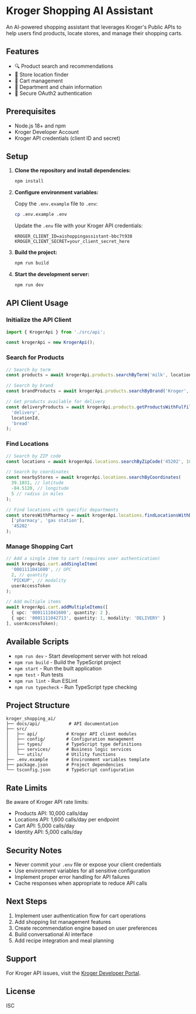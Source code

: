 # Kroger Shopping AI Assistant

An AI-powered shopping assistant that leverages Kroger's Public APIs to help users find products, locate stores, and manage their shopping carts.

## Features

- 🔍 Product search and recommendations
- 📍 Store location finder
- 🛒 Cart management
- 🏪 Department and chain information
- 🔐 Secure OAuth2 authentication

## Prerequisites

- Node.js 18+ and npm
- Kroger Developer Account
- Kroger API credentials (client ID and secret)

## Setup

1. **Clone the repository and install dependencies:**
   ```bash
   npm install
   ```

2. **Configure environment variables:**
   
   Copy the `.env.example` file to `.env`:
   ```bash
   cp .env.example .env
   ```

   Update the `.env` file with your Kroger API credentials:
   ```
   KROGER_CLIENT_ID=aishoppingassistant-bbc7t938
   KROGER_CLIENT_SECRET=your_client_secret_here
   ```

3. **Build the project:**
   ```bash
   npm run build
   ```

4. **Start the development server:**
   ```bash
   npm run dev
   ```

## API Client Usage

### Initialize the API Client

```typescript
import { KrogerApi } from './src/api';

const krogerApi = new KrogerApi();
```

### Search for Products

```typescript
// Search by term
const products = await krogerApi.products.searchByTerm('milk', locationId);

// Search by brand
const brandProducts = await krogerApi.products.searchByBrand('Kroger', locationId);

// Get products available for delivery
const deliveryProducts = await krogerApi.products.getProductsWithFulfillment(
  'delivery',
  locationId,
  'bread'
);
```

### Find Locations

```typescript
// Search by ZIP code
const locations = await krogerApi.locations.searchByZipCode('45202', 10, 20);

// Search by coordinates
const nearbyStores = await krogerApi.locations.searchByCoordinates(
  39.1031, // latitude
  -84.5120, // longitude
  5 // radius in miles
);

// Find locations with specific departments
const storesWithPharmacy = await krogerApi.locations.findLocationsWithDepartments(
  ['pharmacy', 'gas station'],
  '45202'
);
```

### Manage Shopping Cart

```typescript
// Add a single item to cart (requires user authentication)
await krogerApi.cart.addSingleItem(
  '0001111041600', // UPC
  2, // quantity
  'PICKUP', // modality
  userAccessToken
);

// Add multiple items
await krogerApi.cart.addMultipleItems([
  { upc: '0001111041600', quantity: 2 },
  { upc: '0001111042713', quantity: 1, modality: 'DELIVERY' }
], userAccessToken);
```

## Available Scripts

- `npm run dev` - Start development server with hot reload
- `npm run build` - Build the TypeScript project
- `npm start` - Run the built application
- `npm test` - Run tests
- `npm run lint` - Run ESLint
- `npm run typecheck` - Run TypeScript type checking

## Project Structure

```
kroger_shopping_ai/
├── docs/api/           # API documentation
├── src/
│   ├── api/           # Kroger API client modules
│   ├── config/        # Configuration management
│   ├── types/         # TypeScript type definitions
│   ├── services/      # Business logic services
│   └── utils/         # Utility functions
├── .env.example       # Environment variables template
├── package.json       # Project dependencies
└── tsconfig.json      # TypeScript configuration
```

## Rate Limits

Be aware of Kroger API rate limits:
- Products API: 10,000 calls/day
- Locations API: 1,600 calls/day per endpoint
- Cart API: 5,000 calls/day
- Identity API: 5,000 calls/day

## Security Notes

- Never commit your `.env` file or expose your client credentials
- Use environment variables for all sensitive configuration
- Implement proper error handling for API failures
- Cache responses when appropriate to reduce API calls

## Next Steps

1. Implement user authentication flow for cart operations
2. Add shopping list management features
3. Create recommendation engine based on user preferences
4. Build conversational AI interface
5. Add recipe integration and meal planning

## Support

For Kroger API issues, visit the [Kroger Developer Portal](https://developer.kroger.com/).

## License

ISC